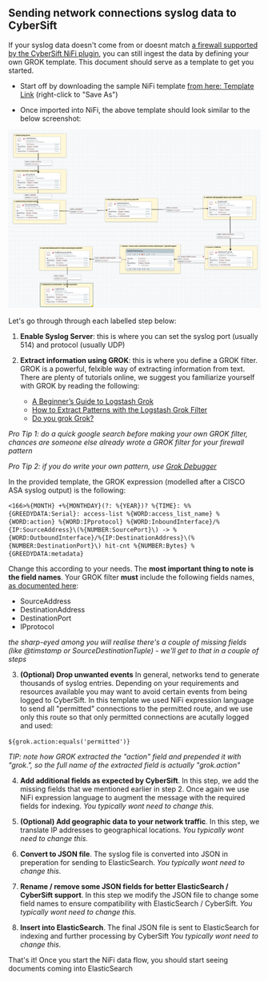 ## Sending network connections syslog data to CyberSift

If your syslog data doesn't come from or doesnt match [a firewall supported by the CyberSift NiFi plugin](https://gettingstarted.cybersift.io/docs/syslog_parser.md), you can still ingest the data by defining your own GROK template. This document should serve as a template to get you started. 

* Start off by downloading the sample NiFi template [ from here: Template Link](https://raw.githubusercontent.com/CyberSift/Onboarding/master/docs/templates/Netflow_To_ES.xml) (right-click to "Save As")

* Once imported into NiFi, the above template should look similar to the below screenshot:

![nifi_other_syslog](https://github.com/CyberSift/Onboarding/blob/master/public/img/docs/nifi_other_syslog.png?raw=true)

Let's go through through each labelled step below:

1. **Enable Syslog Server**: this is where you can set the syslog port (usually 514) and protocol (usually UDP)

2. **Extract information using GROK**: this is where you define a GROK filter. GROK is a powerful, felxible way of extracting information from text. There are plenty of tutorials online, we suggest you familiarize yourself with GROK by reading the following:

   - [A Beginner’s Guide to Logstash Grok](https://logz.io/blog/logstash-grok/)
   - [How to Extract Patterns with the Logstash Grok Filter](https://qbox.io/blog/logstash-grok-filter-tutorial-patterns)
   - [Do you grok Grok?](https://www.elastic.co/blog/do-you-grok-grok)

*Pro Tip 1: do a quick google search before making your own GROK filter, chances are someone else already wrote a GROK filter for your firewall pattern*

*Pro Tip 2: if you do write your own pattern, use [Grok Debugger](https://grokdebug.herokuapp.com/)*

In the provided template, the GROK expression (modelled after a CISCO ASA syslog output) is the following:

```
<166>%{MONTH} +%{MONTHDAY}(?: %{YEAR})? %{TIME}: %%{GREEDYDATA:Serial}: access-list %{WORD:access_list_name} %{WORD:action} %{WORD:IPprotocol} %{WORD:InboundInterface}/%{IP:SourceAddress}\(%{NUMBER:SourcePort}\) -> %{WORD:OutboundInterface}/%{IP:DestinationAddress}\(%{NUMBER:DestinationPort}\) hit-cnt %{NUMBER:Bytes} %{GREEDYDATA:metadata}
```

Change this according to your needs. The **most important thing to note is the field names**. Your GROK filter **must** include the following fields names, [as documented here](https://gettingstarted.cybersift.io/docs/ip_required_fields.md):

* SourceAddress
* DestinationAddress
* DestinationPort
* IPprotocol

*the sharp-eyed among you will realise there's a couple of missing fields (like @timstamp or SourceDestinationTuple) - we'll get to that in a couple of steps*

3. **(Optional) Drop unwanted events** In general, networks tend to generate thousands of syslog entries. Depending on your requirements and resources available you may want to avoid certain events from being logged to CyberSift. In this template we used NiFi expression language to send all "permitted" connections to the permitted route, and we use only this route so that only permitted connections are acutally logged and used:

```${grok.action:equals('permitted')}```

*TIP: note how GROK extracted the "action" field and prepended it with "grok.", so the full name of the extracted field is actually "grok.action"*

4. **Add additional fields as expected by CyberSift**. In this step, we add the missing fields that we mentioned earlier in step 2. Once again we use NiFi expression language to augment the message with the required fields for indexing. *You typically wont need to change this.*

5. **(Optional) Add geographic data to your network traffic**. In this step, we translate IP addresses to geographical locations. *You typically wont need to change this.*

6. **Convert to JSON file**. The syslog file is converted into JSON in preperation for sending to ElasticSearch. *You typically wont need to change this.*

7. **Rename / remove some JSON fields for better ElasticSearch / CyberSift support**. In this step we modify the JSON file to change some field names to ensure compatibility with ElasticSearch / CyberSift. *You typically wont need to change this.*

8. **Insert into ElasticSearch**. The final JSON file is sent to ElasticSearch for indexing and further processing by CyberSift *You typically wont need to change this.*

That's it! Once you start the NiFi data flow, you should start seeing documents coming into ElasticSearch